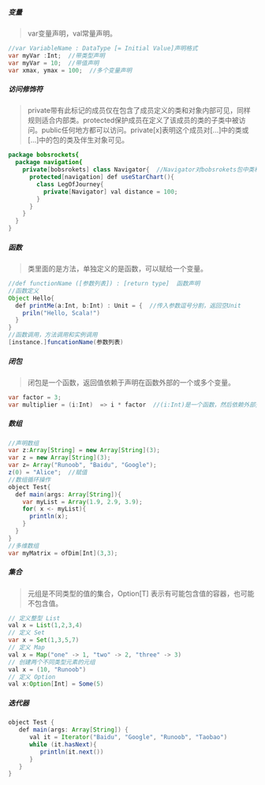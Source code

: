 ##### 变量

> var变量声明，val常量声明。

```java
//var VariableName : DataType [= Initial Value]声明格式
var myVar :Int;  //带类型声明
var myVar = 10;  //带值声明
var xmax, ymax = 100;  //多个变量声明
```

##### 访问修饰符

> private带有此标记的成员仅在包含了成员定义的类和对象内部可见，同样规则适合内部类。protected保护成员在定义了该成员的类的子类中被访问。public任何地方都可以访问。private[x]表明这个成员对[...]中的类或[...]中的包的类及伴生对象可见。

```java
package bobsrockets{
  package navigation{
    private[bobsrokets] class Navigator{  //Navigator对bobsrokets包中类和对象可见
      protected[navigation] def useStarChart(){
        class LegOfJourney{
          private[Navigator] val distance = 100;
        }
      }
    }
  }
}
```

##### 函数

> 类里面的是方法，单独定义的是函数，可以赋给一个变量。

```java
//def functionName ([参数列表]) : [return type]  函数声明
//函数定义
Object Hello{
  def printMe(a:Int, b:Int) : Unit = {  //传入参数逗号分割，返回空Unit
    priln("Hello, Scala!")
  }
}
//函数调用，方法调用和实例调用
[instance.]funcationName(参数列表)
```

##### 闭包

> 闭包是一个函数，返回值依赖于声明在函数外部的一个或多个变量。

```java
var factor = 3;
var multiplier = (i:Int)  => i * factor  //(i:Int)是一个函数，然后依赖外部变量factor
```

##### 数组

```java
//声明数组
var z:Array[String] = new Array[String](3);
var z = new Array[String](3);
var z= Array("Runoob", "Baidu", "Google");
z(0) = "Alice";  //赋值
//数组循环操作
object Test{
  def main(args: Array[String]){
    var myList = Array(1.9, 2.9, 3.9);
    for( x <- myList){
      println(x);
    }
  }
}
//多维数组
var myMatrix = ofDim[Int](3,3);
```

##### 集合

> 元组是不同类型的值的集合，Option[T] 表示有可能包含值的容器，也可能不包含值。

```java
// 定义整型 List
val x = List(1,2,3,4)
// 定义 Set
var x = Set(1,3,5,7)
// 定义 Map
val x = Map("one" -> 1, "two" -> 2, "three" -> 3)
// 创建两个不同类型元素的元组
val x = (10, "Runoob")
// 定义 Option
val x:Option[Int] = Some(5)
```

##### 迭代器

```java
object Test {
   def main(args: Array[String]) {
      val it = Iterator("Baidu", "Google", "Runoob", "Taobao")
      while (it.hasNext){
         println(it.next())
      }
   }
}
```

